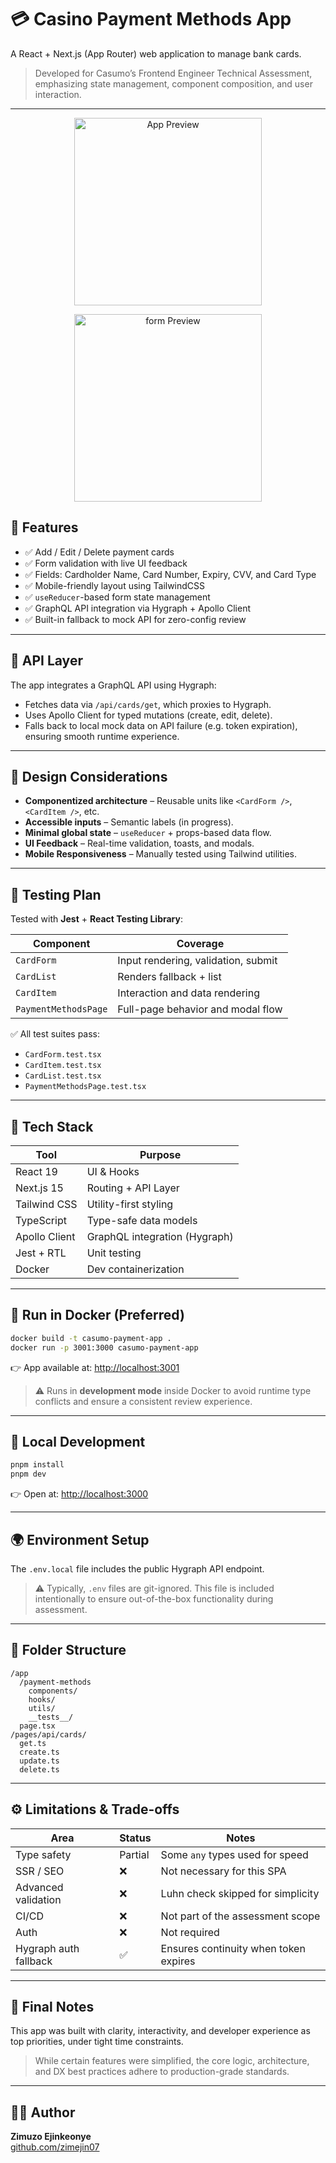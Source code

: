 # 💳 Casino Payment Methods App

A React + Next.js (App Router) web application to manage bank cards.

> Developed for Casumo’s Frontend Engineer Technical Assessment, emphasizing state management, component composition, and user interaction.

---

<p align="center">
  <img src="/public/preview.png" alt="App Preview" width="300" />
</p>
<p align="center">
  <img src="/public/form-preview.png" alt="form Preview" width="300" />
</p>


## 🚀 Features

- ✅ Add / Edit / Delete payment cards
- ✅ Form validation with live UI feedback
- ✅ Fields: Cardholder Name, Card Number, Expiry, CVV, and Card Type
- ✅ Mobile-friendly layout using TailwindCSS
- ✅ `useReducer`-based form state management
- ✅ GraphQL API integration via Hygraph + Apollo Client
- ✅ Built-in fallback to mock API for zero-config review

---

## 🔁 API Layer

The app integrates a GraphQL API using Hygraph:

- Fetches data via `/api/cards/get`, which proxies to Hygraph.
- Uses Apollo Client for typed mutations (create, edit, delete).
- Falls back to local mock data on API failure (e.g. token expiration), ensuring smooth runtime experience.

---

## 🧠 Design Considerations

- **Componentized architecture** – Reusable units like `<CardForm />`, `<CardItem />`, etc.
- **Accessible inputs** – Semantic labels (in progress).
- **Minimal global state** – `useReducer` + props-based data flow.
- **UI Feedback** – Real-time validation, toasts, and modals.
- **Mobile Responsiveness** – Manually tested using Tailwind utilities.

---

## 🧪 Testing Plan

Tested with **Jest** + **React Testing Library**:

| Component              | Coverage                                |
|------------------------|------------------------------------------|
| `CardForm`             | Input rendering, validation, submit     |
| `CardList`             | Renders fallback + list                 |
| `CardItem`             | Interaction and data rendering          |
| `PaymentMethodsPage`   | Full-page behavior and modal flow       |

✅ All test suites pass:

- `CardForm.test.tsx`
- `CardItem.test.tsx`
- `CardList.test.tsx`
- `PaymentMethodsPage.test.tsx`

---

## 🧰 Tech Stack

| Tool           | Purpose                      |
|----------------|------------------------------|
| React 19       | UI & Hooks                   |
| Next.js 15     | Routing + API Layer          |
| Tailwind CSS   | Utility-first styling        |
| TypeScript     | Type-safe data models        |
| Apollo Client  | GraphQL integration (Hygraph)|
| Jest + RTL     | Unit testing                 |
| Docker         | Dev containerization         |

---

## 🐳 Run in Docker (Preferred)

```bash
docker build -t casumo-payment-app .
docker run -p 3001:3000 casumo-payment-app
```

👉 App available at: [http://localhost:3001](http://localhost:3001)

> ⚠️ Runs in **development mode** inside Docker to avoid runtime type conflicts and ensure a consistent review experience.

---

## 🔄 Local Development

```bash
pnpm install
pnpm dev
```

👉 Open at: [http://localhost:3000](http://localhost:3000)

---

## 🌍 Environment Setup

The `.env.local` file includes the public Hygraph API endpoint.

> ⚠️ Typically, `.env` files are git-ignored. This file is included intentionally to ensure out-of-the-box functionality during assessment.

---

## 📁 Folder Structure

```
/app
  /payment-methods
    components/
    hooks/
    utils/
    __tests__/
  page.tsx
/pages/api/cards/
  get.ts
  create.ts
  update.ts
  delete.ts
```

---

## ⚙️ Limitations & Trade-offs

| Area                   | Status     | Notes                                           |
|------------------------|------------|-------------------------------------------------|
| Type safety            | Partial    | Some `any` types used for speed                 |
| SSR / SEO              | ❌         | Not necessary for this SPA                      |
| Advanced validation    | ❌         | Luhn check skipped for simplicity               |
| CI/CD                  | ❌         | Not part of the assessment scope                |
| Auth                   | ❌         | Not required                                    |
| Hygraph auth fallback  | ✅         | Ensures continuity when token expires           |

---

## 📝 Final Notes

This app was built with clarity, interactivity, and developer experience as top priorities, under tight time constraints.

> While certain features were simplified, the core logic, architecture, and DX best practices adhere to production-grade standards.

---

## 🧑‍💻 Author

**Zimuzo Ejinkeonye**  
[github.com/zimejin07](https://github.com/zimejin07)
